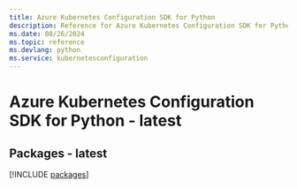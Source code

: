 ```yaml
---
title: Azure Kubernetes Configuration SDK for Python
description: Reference for Azure Kubernetes Configuration SDK for Python
ms.date: 08/26/2024
ms.topic: reference
ms.devlang: python
ms.service: kubernetesconfiguration
---
```

# Azure Kubernetes Configuration SDK for Python - latest
## Packages - latest
[!INCLUDE [packages](kubernetes-configuration-index.md)]
